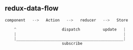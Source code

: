 ## redux-data-flow
```javascript
component   -->   Action   -->   reducer   -->   Store 

    ^                    dispatch          update   | 
    |                                               |
    |_______________________________________________|
                         subscribe   
```

                         
